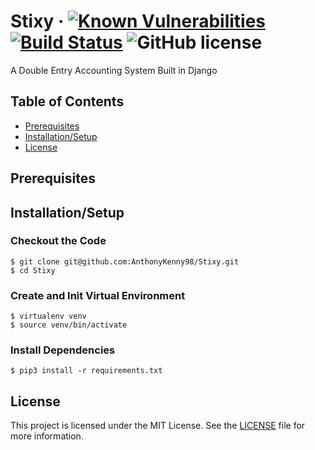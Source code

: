 # Stixy &middot; [![Known Vulnerabilities](https://snyk.io/test/github/AnthonyKenny98/Stixy/badge.svg?targetFile=requirements.txt)](https://snyk.io/test/github/AnthonyKenny98/Stixy?targetFile=requirements.txt) [![Build Status](https://travis-ci.org/AnthonyKenny98/Stixy.svg?branch=master)](https://travis-ci.org/AnthonyKenny98/Stixy) ![GitHub license](https://img.shields.io/badge/license-MIT-blue.svg?style=flat-square)

<!--- (DO NOT REMOVE) Begin:RepoDesc --->
A Double Entry Accounting System Built in Django

<!--- (DO NOT REMOVE) End:RepoDesc --->


## Table of Contents
+ [Prerequisites](#prereq)
+ [Installation/Setup](#setup)
+ [License](#license)

## <a name="prereq"></a>Prerequisites

## <a name="setup"></a>Installation/Setup

### Checkout the Code 
  ```
  $ git clone git@github.com:AnthonyKenny98/Stixy.git
  $ cd Stixy
  ```
### Create and Init Virtual Environment
  ```
  $ virtualenv venv
  $ source venv/bin/activate
  ```
### Install Dependencies
  ```
  $ pip3 install -r requirements.txt
  ```

## <a name="license"></a>License

This project is licensed under the MIT License.  See the [LICENSE](LICENSE) file for more information.
